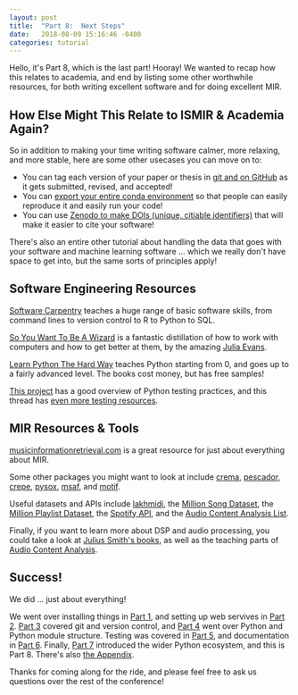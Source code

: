 ```yaml
---
layout: post
title:  "Part 8:  Next Steps"
date:   2018-08-09 15:16:46 -0400
categories: tutorial
---
```

Hello, it's Part 8, which is the last part!  Hooray!  We wanted to recap how this relates to academia, and end by listing some other worthwhile resources, for both writing excellent software and for doing excellent MIR.

## How Else Might This Relate to ISMIR & Academia Again?

So in addition to making your time writing software calmer, more relaxing, and more stable, here are some other usecases you can move on to:

- You can tag each version of your paper or thesis in [git and on GitHub][git-tagging] as it gets submitted, revised, and accepted!
- You can [export your entire conda environment][conda-env] so that people can easily reproduce it and easily run your code!
- You can use [Zenodo to make DOIs (unique, citiable identifiers)][zenodo] that will make it easier to cite your software!

There's also an entire other tutorial about handling the data that goes with your software and machine learning software ... which we really don't have space to get into, but the same sorts of principles apply!


## Software Engineering Resources

[Software Carpentry][software-carpentry] teaches a huge range of basic software skills, from command lines to version control to R to Python to SQL.

[So You Want To Be A Wizard][wizard] is a fantastic distillation of how to work with computers and how to get better at them, by the amazing [Julia Evans][jvns].

[Learn Python The Hard Way][the-hard-way] teaches Python starting from 0, and goes up to a fairly advanced level.  The books cost money, but has free samples!

[This project][mini-kep] has a good overview of Python testing practices, and this thread has [even more testing resources][twitter-testing].

## MIR Resources & Tools

[musicinformationretrieval.com][mir] is a great resource for just about everything about MIR.

Some other packages you might want to look at include [crema], [pescador], [crepe], [pysox], [msaf], and [motif].

Useful datasets and APIs include [lakhmidi], the [Million Song Dataset][msd], the [Million Playlist Dataset][mpd], the [Spotify API][spotify-api], and the [Audio Content Analysis List][aca-list].

Finally, if you want to learn more about DSP and audio processing, you could take a look at [Julius Smith's books][jos], as well as the teaching parts of [Audio Content Analysis][aca-teach].


## Success!

We did ... just about everything!

We went over installing things in [Part 1][part-1], and setting up web servives in [Part 2][part-2].  [Part 3][part-3] covered git and version control, and [Part 4][part-4] went over Python and Python module structure.  Testing was covered in [Part 5][part-5], and documentation in [Part 6][part-6].  Finally, [Part 7][part-7] introduced the wider Python ecosystem, and this is Part 8.  There's also [the Appendix][tutorial-appendix].

Thanks for coming along for the ride, and please feel free to ask us questions over the rest of the conference!

[git-tagging]: https://git-scm.com/book/en/v2/Git-Basics-Tagging
[conda-env]: https://conda.io/docs/user-guide/tasks/manage-environments.html
[zenodo]: https://zenodo.org/

[software-carpentry]: https://software-carpentry.org/
[mir]: https://musicinformationretrieval.com/
[the-hard-way]: https://learncodethehardway.org/python/
[wizard]: https://jvns.ca/wizard-zine.pdf
[jvns]: https://jvns.ca/
[mini-kep]: https://github.com/mini-kep/guidelines/blob/master/testing.md#learning
[twitter-testing]: https://twitter.com/anabalica/status/1032980702759972864

[crema]: https://github.com/bmcfee/crema
[pescador]: https://github.com/pescadores/pescador
[crepe]: https://github.com/marl/crepe 
[pysox]: https://github.com/rabitt/pysox
[msaf]: https://github.com/urinieto/msaf
[motif]: https://github.com/rabitt/motif

[lakhmidi]: http://colinraffel.com/projects/lmd/
[msd]: https://labrosa.ee.columbia.edu/millionsong/
[mpd]: https://recsys-challenge.spotify.com/details
[spotify-api]: https://developer.spotify.com/
[aca-list]: https://www.audiocontentanalysis.org/data-sets/

[jos]: https://ccrma.stanford.edu/~jos/
[aca-teach]: https://www.audiocontentanalysis.org/teaching/

[part-1]: https://bmcfee.github.io/ismir2018-oss-tutorial/tutorial/2018/08/16/part-1.html 
[part-2]: https://bmcfee.github.io/ismir2018-oss-tutorial/tutorial/2018/08/15/part-2.html 
[part-3]: https://bmcfee.github.io/ismir2018-oss-tutorial/tutorial/2018/08/14/part-3.html 
[part-4]: https://bmcfee.github.io/ismir2018-oss-tutorial/tutorial/2018/08/13/part-4.html 
[part-5]: https://bmcfee.github.io/ismir2018-oss-tutorial/tutorial/2018/08/12/part-5.html 
[part-6]: https://bmcfee.github.io/ismir2018-oss-tutorial/tutorial/2018/08/11/part-6.html 
[part-7]: https://bmcfee.github.io/ismir2018-oss-tutorial/tutorial/2018/08/10/part-7.html 
[tutorial-appendix]: https://bmcfee.github.io/ismir2018-oss-tutorial/tutorial/2018/08/08/appendix.html
